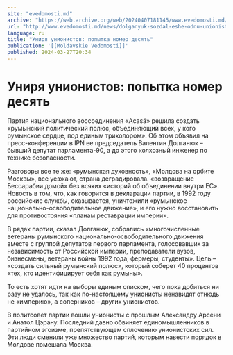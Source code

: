 ```yaml
---
site: "evedomosti.md"
archive: "https://web.archive.org/web/20240407181145/www.evedomosti.md/news/dolganyuk-sozdal-eshe-odnu-unionistskuyu-partiyu"
url: "http://www.evedomosti.md/news/dolganyuk-sozdal-eshe-odnu-unionistskuyu-partiyu"
language: ru
title: "Униря унионистов: попытка номер десять"
publication: '[[Moldavskie Vedomosti]]'
published: 2024-03-27T20:34
---
```


# Униря унионистов: попытка номер десять

Партия национального воссоединения «Acasă» решила создать «румынский политический полюс, объединяющий всех, у кого румынское сердце, под единым триколором». Об этом объявил на пресс-конференции в IPN ее председатель Валентин Долганюк – бывший депутат парламента-90, а до этого колхозный инженер по технике безопасности.

Разговоры все те же: «румынская духовность», «Молдова на орбите Москвы», все уезжают, страна деградировала. «возвращение Бессарабии домой» без всяких «историй об объединении внутри ЕС». Новость в том, что, как говорится в декларации партии, в 1992 году российские службы, оказывается, уничтожили «румынское национально-освободительное движение», и его нужно восстановить для противостояния «планам реставрации империи».

В рядах партии, сказал Долганюк, собрались «многочисленные ветераны румынского национально-освободительного движения вместе с группой депутатов первого парламента, голосовавших за независимость от Российской империи, преподаватели вузов, бизнесмены, ветераны войны 1992 года, фермеры, студенты». Цель – «создать сильный румынский полюс», который соберет 40 процентов «тех, кто идентифицирует себя как румыны».

То есть хотят идти на выборы единым списком, чего пока добиться ни разу не удалось, так как по-настоящему унионисты ненавидят отнюдь не «империю», а соперников – других унионистов.

В политсовет партии вошли унионисты с прошлым Александру Арсени и Анатол Цэрану. Последний давно обвиняет единомышленников в партийном эгоизме, препятствующем сплочению унионистских сил. Эти люди сменили уже множество партий, которым навести порядок в Молдове помешала Москва.